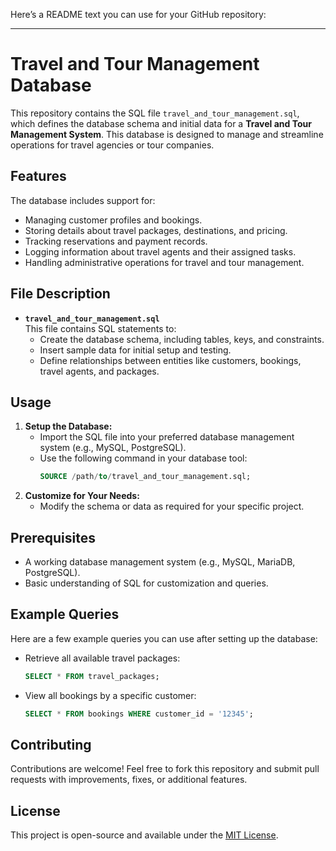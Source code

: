 Here’s a README text you can use for your GitHub repository:

---

# Travel and Tour Management Database

This repository contains the SQL file `travel_and_tour_management.sql`, which defines the database schema and initial data for a **Travel and Tour Management System**. This database is designed to manage and streamline operations for travel agencies or tour companies.

## Features

The database includes support for:
- Managing customer profiles and bookings.
- Storing details about travel packages, destinations, and pricing.
- Tracking reservations and payment records.
- Logging information about travel agents and their assigned tasks.
- Handling administrative operations for travel and tour management.

## File Description

- **`travel_and_tour_management.sql`**  
  This file contains SQL statements to:
  - Create the database schema, including tables, keys, and constraints.
  - Insert sample data for initial setup and testing.
  - Define relationships between entities like customers, bookings, travel agents, and packages.

## Usage

1. **Setup the Database:**
   - Import the SQL file into your preferred database management system (e.g., MySQL, PostgreSQL).
   - Use the following command in your database tool:
     ```sql
     SOURCE /path/to/travel_and_tour_management.sql;
     ```
2. **Customize for Your Needs:**
   - Modify the schema or data as required for your specific project.

## Prerequisites

- A working database management system (e.g., MySQL, MariaDB, PostgreSQL).
- Basic understanding of SQL for customization and queries.

## Example Queries

Here are a few example queries you can use after setting up the database:

- Retrieve all available travel packages:
  ```sql
  SELECT * FROM travel_packages;
  ```
- View all bookings by a specific customer:
  ```sql
  SELECT * FROM bookings WHERE customer_id = '12345';
  ```

## Contributing

Contributions are welcome! Feel free to fork this repository and submit pull requests with improvements, fixes, or additional features.

## License

This project is open-source and available under the [MIT License](LICENSE).

